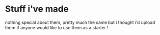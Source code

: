 # Stuff i've made
nothing special about them, pretty much the same but i thought i'd upload them if anyone would like to use them as a starter !
